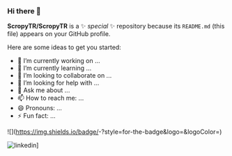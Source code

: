 ### Hi there 👋


**ScropyTR/ScropyTR** is a ✨ _special_ ✨ repository because its `README.md` (this file) appears on your GitHub profile.

Here are some ideas to get you started:

- 🔭 I’m currently working on ...
- 🌱 I’m currently learning ...
- 👯 I’m looking to collaborate on ...
- 🤔 I’m looking for help with ...
- 💬 Ask me about ...
- 📫 How to reach me: ...
- 😄 Pronouns: ...
- ⚡ Fun fact: ...

![<Badge Name>](https://img.shields.io/badge/<Badge Text>-<Background Color>?style=for-the-badge&logo=<Icon Name>&logoColor=<Logo Color>)

![linkedin](https://img.shields.io/badge/Linkedin-0e76a8?style=for-the-badge&logo=Linkedin&logoColor=white)]
